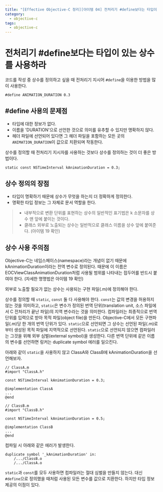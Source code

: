 ```yaml
---
title: "[Effective Objective-C 정리][아이템 04] 전처리기 #define보다는 타입이 있는 상수를 사용하라"
category:
  - objective-c
tags: 
  - objective-c
---
```


# 전처리기 #define보다는 타입이 있는 상수를 사용하라

코드를 작성 중 상수를 정의하고 싶을 때 전처리기 지시어 `#define`을 이용한 방법을 많이 사용한다.


```objc
#define ANIMATION_DURATION 0.3
```

## \#define 사용의 문제점

- 타입에 대한 정보가 없다.
- 이름을 'DURATION'으로 선언한 것으로 의미를 유추할 수 있지만 명확하지 않다.
- 헤더 파일에 선언되어 있다면 그 헤더 파일을 포함하는 모든 곳의 `ANIMATION_DURATION`이 값으로 치환되며 작동한다.

상수를 정의할 때 전처리기 지시자를 사용하는 것보다 상수를 정의하는 것이 더 좋은 방법이다.

```objc
static const NSTimeInterval kAnimationDuration = 0.3;
```

## 상수 정의의 장점

- 타입이 명확하기 때문에 상수가 무엇을 하는지 더 정확하게 정의한다.
- 명확한 타입 정보는 그 자체로 문서 역할을 한다.

> - 내부적으로 변환 단위를 표현하는 상수의 일반적인 표기법은 k 소문자를 상수 맨 앞에 붙이는 것이다.
> - 클래스 외부로 노출되는 상수는 일반적으로 클래스 이름을 상수 앞에 붙여준다. (아이템 19 확인)

## 상수 사용 주의점

Objective-C는 네임스페이스(namespace)라는 개념이 없기 때문에 kAnimationDuration이라는 전역 변수로 정의된다. 때문에 이 이름은 EOCViewClassAnimationDuration처럼 사용될 범위를 나타내는 접두어를 반드시 붙여야 한다. (자세한 명명법은 아이템 19 확인)

외부로 노출할 필요가 없는 상수는 사용되는 구현 파일(.m)에 정의해야 한다.

상수를 정의할 때 `static`, `const` 둘 다 사용해야 한다. `const`는 값의 변경을 허용하지 않는 것을 의미하고, `static`은 변수가 정의된 번역 단위(translation unit, 소스 파일에서 C 전처리가 끝난 파일)의 지역 변수라는 것을 의미한다.
컴파일러는 최종적으로 번역 단위를 입력으로 받아 목적 파일(object file)을 만든다. Objective-C에서 모든 구현파일(.m)당 한 개의 번역 단위가 있다. 
`static`으로 선언되면 그 상수는 선언된 파일(.m)로부터 생성된 목적 파일에 지역적으로 선언된다.
`static`으로 선언되지 않으면 컴파일러는 그것을 위해 외부 심벌(external symbol)을 생성한다.
다른 번역 단위에 같은 이름의 변수를 선언하면 링커는 duplicate symbol 에러를 일으킨다.

아래와 같이 `static`을 사용하지 않고 ClassA와 ClassB에 kAnimationDuration을 선언해보자.

```objc
// ClassA.m
#import "ClassA.h"

const NSTimeInterval kAnimationDuration = 0.3;

@implementation ClassA
...
@end

// ClassB.m
#import "ClassB.h"

const NSTimeInterval kAnimationDuration = 0.5;

@implementation ClassB
...
@end
```

컴파일 시 아래와 같은 에러가 발생한다.

```
duplicate symbol '_kAnimationDuration' in:
    /.../ClassB.o
    /.../ClassA.o
```

`static`과 `const`를 모두 사용하면 컴파일러는 절대 심벌을 만들지 않는다. 대신 `#define`으로 정의했을 때처럼 사용된 모든 변수를 값으로 치환한다. 하지만 타입 정보 제공의 이점이 있다.
